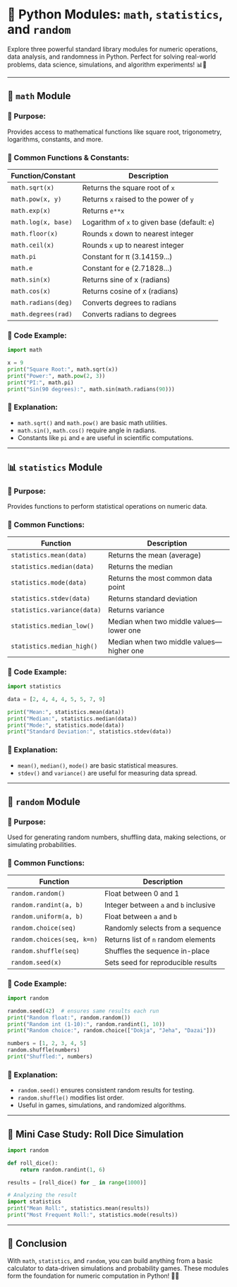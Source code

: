 # 🧮 Python Modules: `math`, `statistics`, and `random`

Explore three powerful standard library modules for numeric operations, data analysis, and randomness in Python. Perfect for solving real-world problems, data science, simulations, and algorithm experiments! 📊🎲

---

## 📐 `math` Module

### 🎯 Purpose:

Provides access to mathematical functions like square root, trigonometry, logarithms, constants, and more.

### 🔑 Common Functions & Constants:

| Function/Constant   | Description                                   |
| ------------------- | --------------------------------------------- |
| `math.sqrt(x)`      | Returns the square root of `x`                |
| `math.pow(x, y)`    | Returns `x` raised to the power of `y`        |
| `math.exp(x)`       | Returns `e**x`                                |
| `math.log(x, base)` | Logarithm of `x` to given base (default: `e`) |
| `math.floor(x)`     | Rounds `x` down to nearest integer            |
| `math.ceil(x)`      | Rounds `x` up to nearest integer              |
| `math.pi`           | Constant for π (3.14159...)                   |
| `math.e`            | Constant for e (2.71828...)                   |
| `math.sin(x)`       | Returns sine of x (radians)                   |
| `math.cos(x)`       | Returns cosine of x (radians)                 |
| `math.radians(deg)` | Converts degrees to radians                   |
| `math.degrees(rad)` | Converts radians to degrees                   |

### 📌 Code Example:

```python
import math

x = 9
print("Square Root:", math.sqrt(x))
print("Power:", math.pow(2, 3))
print("PI:", math.pi)
print("Sin(90 degrees):", math.sin(math.radians(90)))
```

### 📎 Explanation:

* `math.sqrt()` and `math.pow()` are basic math utilities.
* `math.sin()`, `math.cos()` require angle in radians.
* Constants like `pi` and `e` are useful in scientific computations.

---

## 📊 `statistics` Module

### 🎯 Purpose:

Provides functions to perform statistical operations on numeric data.

### 🔑 Common Functions:

| Function                    | Description                              |
| --------------------------- | ---------------------------------------- |
| `statistics.mean(data)`     | Returns the mean (average)               |
| `statistics.median(data)`   | Returns the median                       |
| `statistics.mode(data)`     | Returns the most common data point       |
| `statistics.stdev(data)`    | Returns standard deviation               |
| `statistics.variance(data)` | Returns variance                         |
| `statistics.median_low()`   | Median when two middle values—lower one  |
| `statistics.median_high()`  | Median when two middle values—higher one |

### 📌 Code Example:

```python
import statistics

data = [2, 4, 4, 4, 5, 5, 7, 9]

print("Mean:", statistics.mean(data))
print("Median:", statistics.median(data))
print("Mode:", statistics.mode(data))
print("Standard Deviation:", statistics.stdev(data))
```

### 📎 Explanation:

* `mean()`, `median()`, `mode()` are basic statistical measures.
* `stdev()` and `variance()` are useful for measuring data spread.

---

## 🎲 `random` Module

### 🎯 Purpose:

Used for generating random numbers, shuffling data, making selections, or simulating probabilities.

### 🔑 Common Functions:

| Function                   | Description                           |
| -------------------------- | ------------------------------------- |
| `random.random()`          | Float between 0 and 1                 |
| `random.randint(a, b)`     | Integer between `a` and `b` inclusive |
| `random.uniform(a, b)`     | Float between `a` and `b`             |
| `random.choice(seq)`       | Randomly selects from a sequence      |
| `random.choices(seq, k=n)` | Returns list of `n` random elements   |
| `random.shuffle(seq)`      | Shuffles the sequence in-place        |
| `random.seed(x)`           | Sets seed for reproducible results    |

### 📌 Code Example:

```python
import random

random.seed(42)  # ensures same results each run
print("Random float:", random.random())
print("Random int (1-10):", random.randint(1, 10))
print("Random choice:", random.choice(["Dokja", "Jeha", "Dazai"]))

numbers = [1, 2, 3, 4, 5]
random.shuffle(numbers)
print("Shuffled:", numbers)
```

### 📎 Explanation:

* `random.seed()` ensures consistent random results for testing.
* `random.shuffle()` modifies list order.
* Useful in games, simulations, and randomized algorithms.

---

## 🧠 Mini Case Study: Roll Dice Simulation

```python
import random

def roll_dice():
    return random.randint(1, 6)

results = [roll_dice() for _ in range(1000)]

# Analyzing the result
import statistics
print("Mean Roll:", statistics.mean(results))
print("Most Frequent Roll:", statistics.mode(results))
```

---

## 🌟 Conclusion

With `math`, `statistics`, and `random`, you can build anything from a basic calculator to data-driven simulations and probability games. These modules form the foundation for numeric computation in Python! 🔢💡

